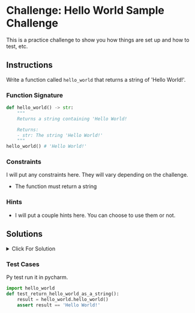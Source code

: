 # Challenge: Hello World Sample Challenge

This is a practice challenge to show you how things are set up and how to test, etc.

## Instructions

Write a function called `hello_world` that returns a string of 'Hello World!'.

### Function Signature

```python
def hello_world() -> str:
    """
    Returns a string containing 'Hello World!

    Returns:
    - str: The string 'Hello World!'
    """
hello_world() # 'Hello World!'
```

### Constraints

I will put any constraints here. They will vary depending on the challenge.

- The function must return a string

### Hints

- I will put a couple hints here. You can choose to use them or not.

## Solutions

<details>
  <summary>Click For Solution</summary>

```python
def hello_world():
    return 'Hello World!'
```

### Explanation

I will put the explanation to the solution here. The length and depth of the explanation will vary depending on the challenge.

</details>

### Test Cases

Py test run it in pycharm.

```python
import hello_world
def test_return_hello_world_as_a_string():
    result = hello_world.hello_world()
    assert result == 'Hello World!'
```
